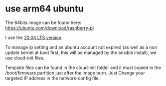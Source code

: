 # use arm64 ubuntu
The 64bits image can be found here: https://ubuntu.com/download/raspberry-pi

I use the [20.04 LTS version](http://cdimage.ubuntu.com/releases/20.04/release/ubuntu-20.04-preinstalled-server-arm64+raspi.img.xz).

To manage ip setting and an ubuntu account not expired (as well as a non update kernel at boot first, this will be managed by the ansible install), we use cloud-init files. 

Template files can be found in the cloud-init folder and it must copied in the /boot/firmware partition just after the image burn. Just Change your targeted IP address in the network-config file.

[](https://upload.wikimedia.org/wikipedia/commons/thumb/6/67/Kubernetes_logo.svg/langfr-290px-Kubernetes_logo.svg.png)
